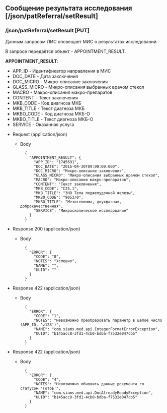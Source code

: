 ## Сообщение результата исследования [/json/patReferral/setResult]

### /json/patReferral/setResult [PUT]
Данным запросом ЛИС оповещает МИС о результатах исследований.  

В запросе передаётся объект - APPOINTMENT_RESULT.

**APPOINTMENT_RESULT**:
- APP_ID - Идентификатор направления в МИС 
- DOC_DATE - Дата заключения 
- DOC_MICRO - Микро-описание заключения 
- GLASS_MICRO - Микро-описания выбранных врачом стекол
- MACRO - Макро-описания макро-препаратов
- CONTENT - Текст заключения
- MKB_CODE - Код диагноза МКБ
- MKB_TITLE - Текст диагноза МКБ
- MKBO_CODE - Код диагноза МКБ-О
- MKBO_TITLE - Текст диагноза МКБ-О
- SERVICE - Оказанная услуга


+ Request (application/json)
    + Body

            {
              "APPOINTMENT_RESULT": {
                "APP_ID": "1745691",
                "DOC_DATE": "2016-04-30T09:00:00.000",
                "DOC_MICRO": "Микро-описание заключения",
                "GLASS_MICRO": "Микро-описания выбранных врачом стекол",
                "MACRO": "Макро-описания макро-препаратов",
                "CONTENT": "Текст заключения",
                "MKB_CODE": "С25.1",
                "MKB_TITLE": "ЗНО Тела поджелудочной железы",
                "MKBO_CODE": "9053/0",
                "MKBO_TITLE": "Мезотелиома, двухфазная, доброкачественная",
                "SERVICE": "Микроскопическое исследование"
              }
            }
            
+ Response 200 (application/json)
    + Body

            {
              "ERROR": {
                "CODE": "0",
                "NOTES": "Успешно",
                "NAME": "",
                "UUID": ""
              }
            }      

+ Response 422 (application/json)
    + Body

            {
              "ERROR": {
                "CODE": "1",
                "NOTES": "Невозможно преобразовать параметр в целое число (APP_ID, 'z123')",
                "NAME": "com.siams.med.api.IntegerFormatErrorException",
                "UUID": "b145acc8-3fd1-4cb0-bdba-f7532e047cb5"
              }
            }      

+ Response 422 (application/json)
    + Body

            {
              "ERROR": {
                "CODE": "4",
                "NOTES": "Невозможно обновить данные документа со статусом 'Готов'",
                "NAME": "com.siams.med.api.DocAlreadyReadyException",
                "UUID": "b145acc8-3fd1-4cb0-bdba-f7532e047cb5"
              }
            }      


